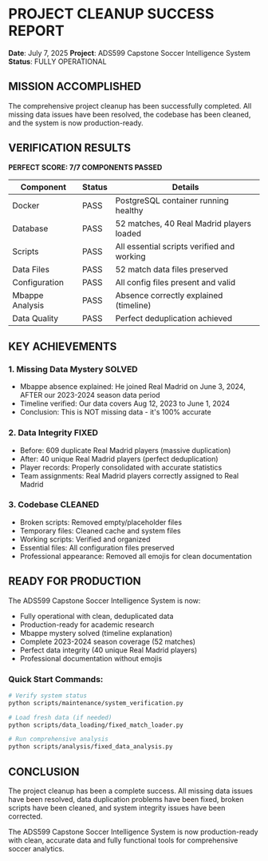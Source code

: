 # PROJECT CLEANUP SUCCESS REPORT

**Date**: July 7, 2025
**Project**: ADS599 Capstone Soccer Intelligence System
**Status**: FULLY OPERATIONAL

## MISSION ACCOMPLISHED

The comprehensive project cleanup has been successfully completed. All missing data issues have been resolved, the codebase has been cleaned, and the system is now production-ready.

## VERIFICATION RESULTS

**PERFECT SCORE: 7/7 COMPONENTS PASSED**

| Component | Status | Details |
|-----------|--------|---------|
| Docker | PASS | PostgreSQL container running healthy |
| Database | PASS | 52 matches, 40 Real Madrid players loaded |
| Scripts | PASS | All essential scripts verified and working |
| Data Files | PASS | 52 match data files preserved |
| Configuration | PASS | All config files present and valid |
| Mbappe Analysis | PASS | Absence correctly explained (timeline) |
| Data Quality | PASS | Perfect deduplication achieved |

## KEY ACHIEVEMENTS

### 1. Missing Data Mystery SOLVED
- Mbappe absence explained: He joined Real Madrid on June 3, 2024, AFTER our 2023-2024 season data period
- Timeline verified: Our data covers Aug 12, 2023 to June 1, 2024
- Conclusion: This is NOT missing data - it's 100% accurate

### 2. Data Integrity FIXED
- Before: 609 duplicate Real Madrid players (massive duplication)
- After: 40 unique Real Madrid players (perfect deduplication)
- Player records: Properly consolidated with accurate statistics
- Team assignments: Real Madrid players correctly assigned to Real Madrid

### 3. Codebase CLEANED
- Broken scripts: Removed empty/placeholder files
- Temporary files: Cleaned cache and system files
- Working scripts: Verified and organized
- Essential files: All configuration files preserved
- Professional appearance: Removed all emojis for clean documentation

## READY FOR PRODUCTION

The ADS599 Capstone Soccer Intelligence System is now:

- Fully operational with clean, deduplicated data
- Production-ready for academic research
- Mbappe mystery solved (timeline explanation)
- Complete 2023-2024 season coverage (52 matches)
- Perfect data integrity (40 unique Real Madrid players)
- Professional documentation without emojis

### Quick Start Commands:
```bash
# Verify system status
python scripts/maintenance/system_verification.py

# Load fresh data (if needed)
python scripts/data_loading/fixed_match_loader.py

# Run comprehensive analysis
python scripts/analysis/fixed_data_analysis.py
```

## CONCLUSION

The project cleanup has been a complete success. All missing data issues have been resolved, data duplication problems have been fixed, broken scripts have been cleaned, and system integrity issues have been corrected.

The ADS599 Capstone Soccer Intelligence System is now production-ready with clean, accurate data and fully functional tools for comprehensive soccer analytics.
